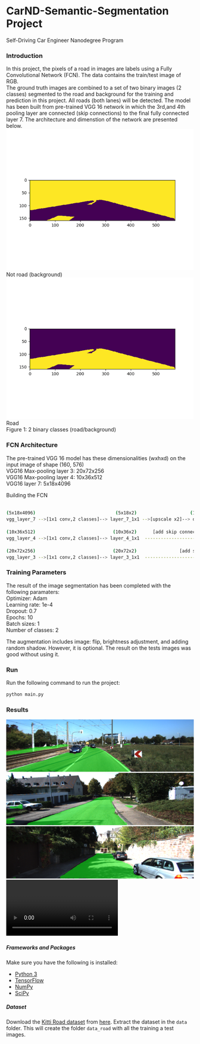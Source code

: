 # **CarND-Semantic-Segmentation Project**
Self-Driving Car Engineer Nanodegree Program

[//]: # (Image References)
[image0]: ./result/bin1.png "background"
[image1]: ./result/bin2.png "road"
[image2]: ./result/um_000003.png "result1"
[image3]: ./result/uu_000043.png "result2"
[image4]: ./result/uu_000062.png "result3"
[video]: ./result/out_video_raw.mp4 "video"

### Introduction  
In this project, the pixels of a road in images are labels using a Fully Convolutional Network (FCN). The data contains the train/test image of RGB.  
The ground truth images are combined to a set of two binary images (2 classes) segmented to the road and background for the training and prediction in this project. All roads (both lanes) will be detected. The model has been built from pre-trained VGG 16 network in which the 3rd,and 4th pooling layer are connected (skip connections) to the final fully connected layer 7. The architecture and dimenstion of the network are presented below.    
![bg][image0]  Not road (background)  
![rd][image1]  Road  
Figure 1:  2 binary classes (road/background)

### FCN Architecture  
The pre-trained VGG 16 model has these dimensionalities (wxhxd) on the input image of shape (160, 576)   
VGG16 Max-pooling layer 3: 20x72x256  
VGG16 Max-pooling layer 4: 10x36x512  
VGG16 layer 7: 5x18x4096   


Building the FCN
```sh

(5x18x4096)                              (5x18x2)                    (10x36x2)     (10x36x2)                      (20x72x2)    (20x72x2)                 (160x576x2)
vgg_layer_7 -->[1x1 conv,2 classes]--> layer_7_1x1 -->[upscale x2]--> decode_1 -+--> decode_2 -->[upscale x2]--> decode_3-+--> decode_4 -->[upscale x8] --> output
                                                                                |                                         |
(10x36x512)                             (10x36x2)      [add skip connection]    |                                         |
vgg_layer_4 -->[1x1 conv,2 classes]--> layer_4_1x1  ----------------------------+                                         |
                                                                                                                          |
(20x72x256)                             (20x72x2)                [add skip connection]                                    |
vgg_layer_3 -->[1x1 conv,2 classes]--> layer_3_1x1  ----------------------------------------------------------------------+

```



### Training Parameters
The result of the image segmentation has been completed with the following paramaters:  
Optimizer: Adam  
Learning rate: 1e-4  
Dropout: 0.7  
Epochs: 10  
Batch sizes: 1  
Number of classes: 2  

The augmentation includes image: flip, brightness adjustment, and adding random shadow. However, it is optional. The result on the tests images was good without using it.  

 
### Run
Run the following command to run the project:

```sh
python main.py
```

### Results
![result1][image2]  
![result2][image3]  
![result3][image4]  
![video][video]  



##### Frameworks and Packages
Make sure you have the following is installed:
 - [Python 3](https://www.python.org/)
 - [TensorFlow](https://www.tensorflow.org/)
 - [NumPy](http://www.numpy.org/)
 - [SciPy](https://www.scipy.org/)

##### Dataset
Download the [Kitti Road dataset](http://www.cvlibs.net/datasets/kitti/eval_road.php) from [here](http://www.cvlibs.net/download.php?file=data_road.zip).  Extract the dataset in the `data` folder.  This will create the folder `data_road` with all the training a test images.


